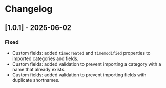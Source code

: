 # Changelog

## [1.0.1] - 2025-06-02
### Fixed
- Custom fields: added `timecreated` and `timemodified` properties to imported categories and fields.
- Custom fields: added validation to prevent importing a category with a name that already exists.
- Custom fields: added validation to prevent importing fields with duplicate shortnames.
